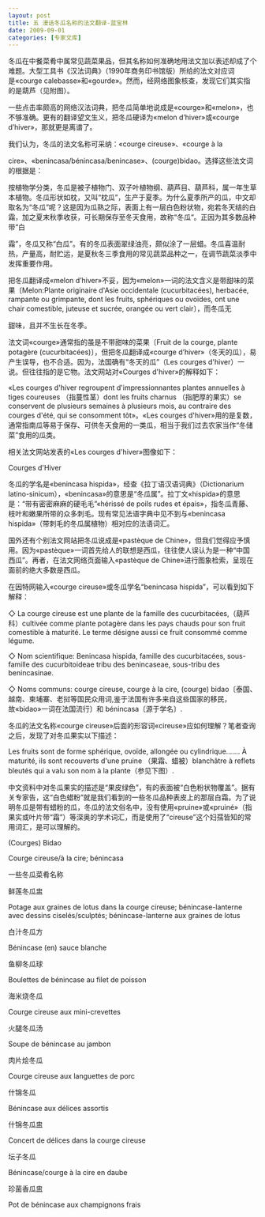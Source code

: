 ```yaml
---
layout: post
title: 五 漫话冬瓜名称的法文翻译-蓝宝林
date: 2009-09-01
categories: [专家文库]  
---
```


冬瓜在中餐菜肴中属常见蔬菜果品，但其名称如何准确地用法文加以表述却成了个难题。大型工具书《汉法词典》（1990年商务印书馆版）所给的法文对应词是«courge calebasse»和«gourde»。然而，经网络图象核查，发现它们其实指的是葫芦（见附图）。

一些点击率颇高的网络汉法词典，把冬瓜简单地说成是«courge»和«melon»，也不够准确。更有的翻译望文生义，把冬瓜硬译为«melon d’hiver»或«courge d’hiver»，那就更是离谱了。

我们认为，冬瓜的法文名称可采纳：«courge cireuse»、«courge à la

cire»、«benincasa/bénincasa/benincase»、(courge)bidao。选择这些法文词的根据是：

按植物学分类，冬瓜是被子植物门、双子叶植物纲、葫芦目、葫芦科，属一年生草本植物。冬瓜形状如枕，又叫“枕瓜”，生产于夏季。为什么夏季所产的瓜，中文却取名为“冬瓜”呢？这是因为瓜熟之际，表面上有一层白色粉状物，宛若冬天结的白霜，加之夏末秋季收获，可长期保存至冬天食用，故称“冬瓜“。正因为其多数品种带“白

霜”，冬瓜又称“白瓜”。有的冬瓜表面翠绿油亮，颇似涂了一层蜡。冬瓜喜温耐热，产量高，耐贮运，是夏秋冬三季食用的常见蔬菜品种之一，在调节蔬菜淡季中发挥重要作用。

把冬瓜翻译成«melon d’hiver»不妥，因为«melon»一词的法文含义是带甜味的菜果〔Melon:Plante originaire d'Asie occidentale (cucurbitacées), herbacée, rampante ou grimpante, dont les fruits, sphériques ou ovoïdes, ont une chair comestible, juteuse et sucrée, orangée ou vert clair〕，而冬瓜无

甜味，且并不生长在冬季。

法文词«courge»通常指的虽是不带甜味的菜果〔Fruit de la courge, plante potagère (cucurbitacées)〕，但把冬瓜翻译成«courge d’hiver»（冬天的瓜），易产生误导，也不合适。因为，法国确有“冬天的瓜”（Les courges d'hiver）一说。但往往指的是它物。法文网站对«Courges d'hiver»的解释如下：

«Les courges d'hiver regroupent d'impressionnantes plantes annuelles à tiges coureuses （指蔓性茎）dont les fruits charnus （指肥厚的果实）se conservent de plusieurs semaines à plusieurs mois, au contraire des courges d'été, qui se consomment tôt»。«Les courges d'hiver»用的是复数，通常指南瓜等易于保存、可供冬天食用的一类瓜，相当于我们过去农家当作“冬储菜”食用的瓜类。

相关法文网站发表的«Les courges d'hiver»图像如下：





Courges d'Hiver



冬瓜的学名是«benincasa hispida»，经查《拉丁语汉语词典》（Dictionarium latino-sinicum），«benincasa»的意思是“冬瓜属”。拉丁文«hispida»的意思是：“带有密密麻麻的硬毛毛”«hérissé de poils rudes et épais»，指冬瓜青藤、枝叶和嫩果所带的众多刺毛。现有常见法语字典中见不到与«benincasa hispida»（带刺毛的冬瓜属植物）相对应的法语词汇。

国外还有个别法文网站把冬瓜说成是«pastèque de Chine»，但我们觉得应予慎用。因为«pastèque»一词首先给人的联想是西瓜，往往使人误认为是一种“中国西瓜”。再者，在法文网络页面输入«pastèque de Chine»进行图象检索，呈现在面前的绝大多数是西瓜。

在因特网输入«courge cireuse»或冬瓜学名“benincasa hispida”，可以看到如下解释：

◇ La courge cireuse est une plante de la famille des cucurbitacées,（葫芦科）cultivée comme plante potagère dans les pays chauds pour son fruit comestible à maturité. Le terme désigne aussi ce fruit consommé comme légume.

◇ Nom scientifique: Benincasa hispida, famille des cucurbitacées, sous-famille des cucurbitoideae tribu des benincaseae, sous-tribu des benincasinae.

◇ Noms communs: courge cireuse, courge à la cire, (courge) bidao〔泰国、越南、柬埔寨、老挝等国民众用词,鉴于法国有许多来自这些国家的移民，故«bidao»一词在法国流行〕和 bénincasa〔源于学名〕.

冬瓜的法文名称«courge cireuse»后面的形容词«cireuse»应如何理解？笔者查询之后，发现了对冬瓜果实以下描述：

Les fruits sont de forme sphérique, ovoïde, allongée ou cylindrique……. À maturité, ils sont recouverts d'une pruine （果霜、蜡被）blanchâtre à reflets bleutés qui a valu son nom à la plante（参见下图）.





中文资料中对冬瓜果实的描述是“果皮绿色”，有的表面被“白色粉状物覆盖”。据有关专家告，这“白色蜡粉”就是我们看到的一些冬瓜品种表皮上的那层白霜。为了说明冬瓜是带有蜡粉的瓜，冬瓜的法文俗名中，没有使用«pruine»或«pruiné»（指果实或叶片带“霜”）等深奥的学术词汇，而是使用了“cireuse”这个妇孺皆知的常用词汇，是可以理解的。



(Courges) Bidao





Courge cireuse/à la cire; bénincasa

一些冬瓜菜肴名称

鲜莲冬瓜盅

Potage aux graines de lotus dans la courge cireuse; bénincase-lanterne avec dessins ciselés/sculptés; bénincase-lanterne aux graines de lotus

白汁冬瓜方

Bénincase (en) sauce blanche

鱼柳冬瓜球

Boulettes de bénincase au filet de poisson

海米烧冬瓜

Courge cireuse aux mini-crevettes

火腿冬瓜汤

Soupe de bénincase au jambon

肉片烩冬瓜

Courge cireuse aux languettes de porc

什锦冬瓜

Bénincase aux délices assortis

什锦冬瓜盅

Concert de délices dans la courge cireuse

坛子冬瓜

Bénincase/courge à la cire en daube

珍菌香瓜盅

Pot de bénincase aux champignons frais
